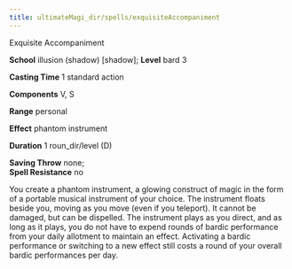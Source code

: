 ```yaml
---
title: ultimateMagi_dir/spells/exquisiteAccompaniment
---
```

Exquisite Accompaniment

**School** illusion (shadow) [shadow]; **Level** bard 3

**Casting Time** 1 standard action

**Components** V, S

**Range** personal

**Effect** phantom instrument

**Duration** 1 roun_dir/level (D)

**Saving Throw** none;   
**Spell Resistance** no

You create a phantom instrument, a glowing construct of magic in the form of a portable musical instrument of your choice. The instrument floats beside you, moving as you move (even if you teleport). It cannot be damaged, but can be dispelled. The instrument plays as you direct, and as long as it plays, you do not have to expend rounds of bardic performance from your daily allotment to maintain an effect. Activating a bardic performance or switching to a new effect still costs a round of your overall bardic performances per day.

